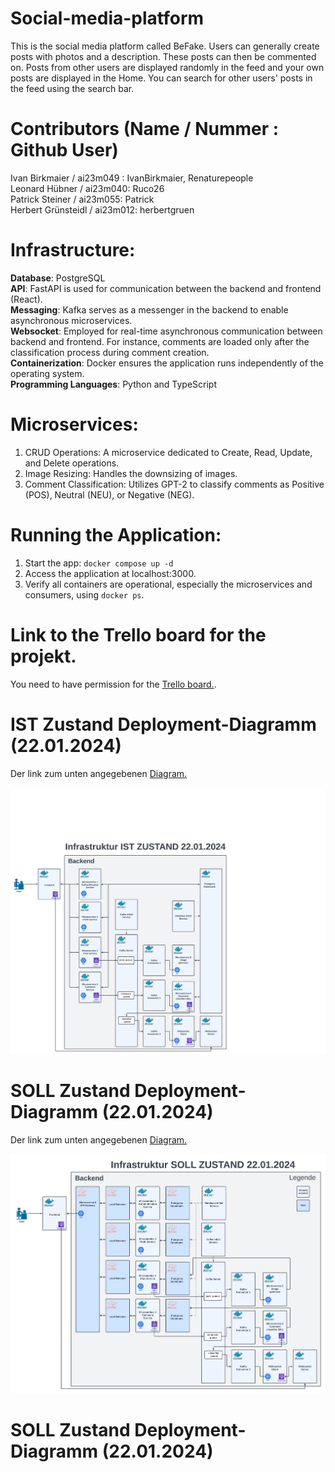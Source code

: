 # Social-media-platform

This is the social media platform called BeFake. Users can generally create posts with photos and a description. These posts can then be commented on. Posts from other users are displayed randomly in the feed and your own posts are displayed in the Home. You can search for other users' posts in the feed using the search bar.

# Contributors (Name / Nummer : Github User)

Ivan Birkmaier / ai23m049 : IvanBirkmaier, Renaturepeople  
Leonard Hübner / ai23m040: Ruco26  
Patrick Steiner / ai23m055: Patrick  
Herbert Grünsteidl / ai23m012: herbertgruen

# Infrastructure:

**Database**: PostgreSQL  
**API**: FastAPI is used for communication between the backend and frontend (React).  
**Messaging**: Kafka serves as a messenger in the backend to enable asynchronous microservices.  
**Websocket**: Employed for real-time asynchronous communication between backend and frontend. For instance, comments are loaded only after the classification process during comment creation.  
**Containerization**: Docker ensures the application runs independently of the operating system.  
**Programming Languages**: Python and TypeScript

# Microservices:

1. CRUD Operations: A microservice dedicated to Create, Read, Update, and Delete operations.
2. Image Resizing: Handles the downsizing of images.
3. Comment Classification: Utilizes GPT-2 to classify comments as Positive (POS), Neutral (NEU), or Negative (NEG).

# Running the Application:

1. Start the app: `docker compose up -d`
2. Access the application at localhost:3000.
3. Verify all containers are operational, especially the microservices and consumers, using `docker ps`.

# Link to the Trello board for the projekt. 

You need to have permission for the [Trello board.](https://trello.com/b/H6So0pAj/social-media-app).


# IST Zustand Deployment-Diagramm (22.01.2024)

Der link zum unten angegebenen [Diagram.](https://lucid.app/lucidchart/adeb32c8-df79-44c0-a2e5-dcb09d808dad/edit?viewport_loc=-4662%2C-62%2C14900%2C7344%2C0_0&invitationId=inv_77436cbc-8a21-4b28-8a97-b7b691c24c55)

![Diagramm](project_files/images_diagrams/Infrastructur_22_01_24.jpeg)

# SOLL Zustand Deployment-Diagramm (22.01.2024)

Der link zum unten angegebenen [Diagram.](https://lucid.app/lucidchart/adeb32c8-df79-44c0-a2e5-dcb09d808dad/edit?viewport_loc=-4662%2C-62%2C14900%2C7344%2C0_0&invitationId=inv_77436cbc-8a21-4b28-8a97-b7b691c24c55)

![Diagramm](project_files/images_diagrams/Planed_Infrastructur_22_01_24.jpeg)

# SOLL Zustand Deployment-Diagramm (22.01.2024)